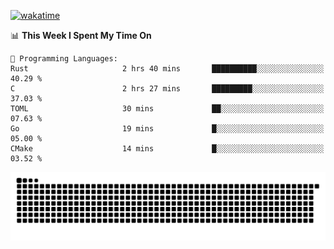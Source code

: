 [![wakatime](https://wakatime.com/badge/user/384f91c6-4eee-411f-8f3b-1b691f58a544.svg)](https://wakatime.com/@384f91c6-4eee-411f-8f3b-1b691f58a544)

<!--START_SECTION:waka-->
📊 **This Week I Spent My Time On** 

```text
💬 Programming Languages: 
Rust                     2 hrs 40 mins       ██████████░░░░░░░░░░░░░░░   40.29 % 
C                        2 hrs 27 mins       █████████░░░░░░░░░░░░░░░░   37.03 % 
TOML                     30 mins             ██░░░░░░░░░░░░░░░░░░░░░░░   07.63 % 
Go                       19 mins             █░░░░░░░░░░░░░░░░░░░░░░░░   05.00 % 
CMake                    14 mins             █░░░░░░░░░░░░░░░░░░░░░░░░   03.52 % 
```


<!--END_SECTION:waka-->

<picture>
  <source media="(prefers-color-scheme: dark)" srcset="https://raw.githubusercontent.com/fuwx295/fuwx295/output/github-contribution-grid-snake-dark.svg">
  <source media="(prefers-color-scheme: light)" srcset="https://raw.githubusercontent.com/fuwx295/fuwx295/output/github-contribution-grid-snake.svg">
  <img alt="github contribution grid snake animation" src="https://raw.githubusercontent.com/fuwx295/fuwx295/output/github-contribution-grid-snake.svg">
</picture>
